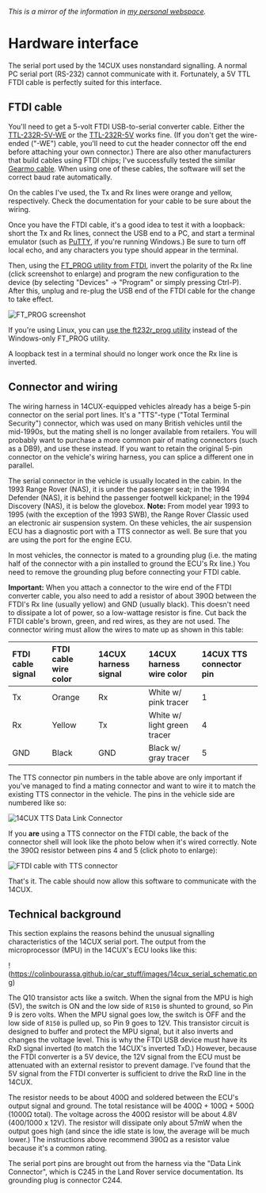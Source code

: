 _This is a mirror of the information in [my personal webspace](https://colinbourassa.github.io)._

# Hardware interface #

The serial port used by the 14CUX uses nonstandard signalling. A normal PC serial port (RS-232) cannot communicate with it. Fortunately, a 5V TTL FTDI cable is perfectly suited for this interface.

## FTDI cable ##

You'll need to get a 5-volt FTDI USB-to-serial converter cable. Either the [TTL-232R-5V-WE](http://www.mouser.com/ProductDetail/FTDI/TTL-232R-5V-WE/?qs=OMDV80DKjRpkYYDGO9eaujGTH0wnKdmG) or the [TTL-232R-5V](http://www.mouser.com/ProductDetail/FTDI/TTL-232R-5V/?qs=OMDV80DKjRrD9MyCA82%252bP%252bSWgdIEaA5p) works fine. (If you don't get the wire-ended ("-WE") cable, you'll need to cut the header connector off the end before attaching your own connector.) There are also other manufacturers that build cables using FTDI chips; I've successfully tested the similar [Gearmo cable](http://www.amazon.com/USB-Header-Like-FTDI-TTL-232R-5V/dp/B004LC28G2/ref=pd_sxp_f_pt). When using one of these cables, the software will set the correct baud rate automatically.

On the cables I've used, the Tx and Rx lines were orange and yellow, respectively. Check the documentation for your cable to be sure about the wiring.

Once you have the FTDI cable, it's a good idea to test it with a loopback: short the Tx and Rx lines, connect the USB end to a PC, and start a terminal emulator (such as [PuTTY](http://www.chiark.greenend.org.uk/~sgtatham/putty/), if you're running Windows.) Be sure to turn off local echo, and any characters you type should appear in the terminal.

Then, using the [FT\_PROG utility from FTDI](https://www.ftdichip.com/Support/Utilities.htm#FT_PROG), invert the polarity of the Rx line (click screenshot to enlarge) and program the new configuration to the device (by selecting "Devices" -> "Program" or simply pressing Ctrl-P). After this, unplug and re-plug the USB end of the FTDI cable for the change to take effect.

![FT_PROG screenshot](https://colinbourassa.github.io/car_stuff/images/ft_prog.png)

If you're using Linux, you can [use the ft232r\_prog utility](ModifyFTDIFirmwareWithLinux.md) instead of the Windows-only FT\_PROG utility.

A loopback test in a terminal should no longer work once the Rx line is inverted.

## Connector and wiring ##

The wiring harness in 14CUX-equipped vehicles already has a beige 5-pin connector on the serial port lines. It's a "TTS"-type ("Total Terminal Security") connector, which was used on many British vehicles until the mid-1990s, but the mating shell is no longer available from retailers. You will probably want to purchase a more common pair of mating connectors (such as a DB9), and use these instead. If you want to retain the original 5-pin connector on the vehicle's wiring harness, you can splice a different one in parallel.

The serial connector in the vehicle is usually located in the cabin. In the 1993 Range Rover (NAS), it is under the passenger seat; in the 1994 Defender (NAS), it is behind the passenger footwell kickpanel; in the 1994 Discovery (NAS), it is below the glovebox. **Note:** From model year 1993 to 1995 (with the exception of the 1993 SWB), the Range Rover Classic used an electronic air suspension system. On these vehicles, the air suspension ECU has a diagnostic port with a TTS connector as well. Be sure that you are using the port for the engine ECU.

In most vehicles, the connector is mated to a grounding plug (i.e. the mating half of the connector with a pin installed to ground the ECU's Rx line.) You need to remove the grounding plug before connecting your FTDI cable.

**Important:** When you attach a connector to the wire end of the FTDI converter cable, you also need to add a resistor of about 390Ω between the FTDI's Rx line (usually yellow) and GND (usually black). This doesn't need to dissipate a lot of power, so a low-wattage resistor is fine. Cut back the FTDI cable's brown, green, and red wires, as they are not used. The connector wiring must allow the wires to mate up as shown in this table:

| **FTDI cable signal** | **FTDI cable wire color** | **14CUX harness signal** | **14CUX harness wire color** | **14CUX TTS connector pin** |
|:----------------------|:--------------------------|:-------------------------|:-----------------------------|:----------------------------|
|Tx|Orange|Rx|White w/ pink tracer|1 |
|Rx|Yellow|Tx|White w/ light green tracer|4 |
|GND|Black|GND|Black w/ gray tracer|5 |

The TTS connector pin numbers in the table above are only important if you've managed to find a mating connector and want to wire it to match the existing TTS connector in the vehicle. The pins in the vehicle side are numbered like so:

![14CUX TTS Data Link Connector](https://colinbourassa.github.io/car_stuff/images/14cux_tts_data_link_connector_vehicle-side.png)

If you **are** using a TTS connector on the FTDI cable, the back of the connector shell will look like the photo below when it's wired correctly. Note the 390Ω resistor between pins 4 and 5 (click photo to enlarge):

![FTDI cable with TTS connector](https://colinbourassa.github.io/car_stuff/images/ftdi_with_tts_rear.jpg)

That's it. The cable should now allow this software to communicate with the 14CUX.

## Technical background ##

This section explains the reasons behind the unusual signalling characteristics of the 14CUX serial port. The output from the microprocessor (MPU) in the 14CUX's ECU looks like this:

!(https://colinbourassa.github.io/car_stuff/images/14cux_serial_schematic.png)

The Q10 transistor acts like a switch. When the signal from the MPU is high (5V), the switch is ON and the low side of `R150` is shunted to ground, so Pin 9 is zero volts. When the MPU signal goes low, the switch is OFF and the low side of `R150` is pulled up, so Pin 9 goes to 12V. This transistor circuit is designed to buffer and protect the MPU signal, but it also inverts and changes the voltage level. This is why the FTDI USB device must have its RxD signal inverted (to match the 14CUX's inverted TxD.) However, because the FTDI converter is a 5V device, the 12V signal from the ECU must be attenuated with an external resistor to prevent damage. I've found that the 5V signal from the FTDI converter is sufficient to drive the RxD line in the 14CUX.

The resistor needs to be about 400Ω and soldered between the ECU's output signal and ground. The total resistance will be 400Ω + 100Ω + 500Ω (1000Ω total). The voltage across the 400Ω resistor will be about 4.8V (400/1000 x 12V). The resistor will dissipate only about 57mW when the output goes high (and since the idle state is low, the average will be much lower.) The instructions above recommend 390Ω as a resistor value because it's a common rating.

The serial port pins are brought out from the harness via the "Data Link Connector", which is C245 in the Land Rover service documentation. Its grounding plug is connector C244.
